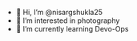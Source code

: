 - 👋 Hi, I’m @nisargshukla25
- 👀 I’m interested in photography
- 🌱 I’m currently learning Devo-Ops


<!---
nisargshukla25/nisargshukla25 is a ✨ special ✨ repository because its `README.md` (this file) appears on your GitHub profile.
You can click the Preview link to take a look at your changes.
--->
